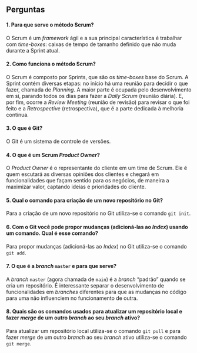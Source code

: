## Perguntas

#### 1.	Para que serve o método Scrum?

O Scrum é um *framework* ágil e a sua principal característica é trabalhar com *time-boxes*: caixas de tempo de tamanho definido que não muda durante a Sprint atual.

#### 2.	Como funciona o método Scrum?

O Scrum é composto por Sprints, que são os *time-boxes* base do Scrum. A Sprint contém diversas etapas: no início há uma reunião para decidir o que fazer, chamada de *Planning*. A maior parte é ocupada pelo desenvolvimento em si, parando todos os dias para fazer a *Daily Scrum* (reunião diária). E, por fim, ocorre a *Review Meeting* (reunião de revisão) para revisar o que foi feito e a *Retrospective* (retrospectiva), que é a parte dedicada à melhoria contínua.

#### 3.	O que é Git?

O Git é um sistema de controle de versões.

#### 4.	O que é um Scrum *Product Owner*? 

O *Product Owner* é o representante do cliente em um time de Scrum. Ele é quem escutará as diversas opiniões dos clientes e chegará em funcionalidades que façam sentido para os negócios, de maneira a maximizar valor, captando ideias e prioridades do cliente.

#### 5.	Qual o comando para criação de um novo repositório no Git?

Para a criação de um novo repositório no Git utiliza-se o comando `git init`.

#### 6.	Com o Git você pode propor mudanças (adicioná-las ao *Index*) usando um comando. Qual é esse comando?

Para propor mudanças (adicioná-las ao *Index*) no Git utiliza-se o comando `git add`.

#### 7.	O que é a *branch* `master` e para que serve?

A *branch* `master` (agora chamada de `main`) é a *branch* “padrão” quando se cria um repositório. É interessante separar o desenvolvimento de funcionalidades em *branches* diferentes para que as mudanças no código para uma não influenciem no funcionamento de outra.

#### 8.	Quais são os comandos usados para atualizar um repositório local e fazer *merge* de um outro *branch* ao seu *branch* ativo?

Para atualizar um repositório local utiliza-se o comando `git pull` e para fazer *merge* de um outro *branch* ao seu *branch* ativo utiliza-se o comando `git merge`.
